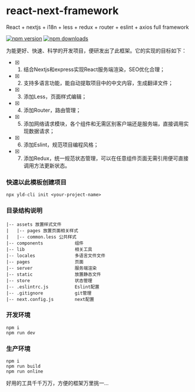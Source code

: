 # react-next-framework
React + nextjs + i18n + less + redux + router + eslint + axios full framework

[![npm version](https://img.shields.io/npm/v/react-next-framework.svg?style=flat-square)](https://www.npmjs.com/package/react-next-framework) [![npm downloads](https://img.shields.io/npm/dm/react-next-framework.svg?style=flat-square)](https://www.npmjs.com/package/react-next-framework)

为能更好、快速、科学的开发项目，便研发出了此框架。它的实现的目标如下：
- [x]  1. 结合Nextjs和express实现React服务端渲染，SEO优化合理；
- [x]  2. 支持多语言功能，能自动提取项目中的中文内容，生成翻译文件；
- [x]  3. 添加Less，页面样式编辑；
- [x]  4. 添加Router，路由管理；
- [x]  5. 添加网络请求模块，各个组件和无需区别客户端还是服务端，直接调用实现数据请求；
- [x]  6. 添加Eslint，规范项目编程风格；
- [x]  7. 添加Redux，统一规范状态管理，可以在任意组件页面无需引用便可直接调用方法更新状态。

### 快速以此模板创建项目
```
npx yld-cli init <your-project-name>
```

### 目录结构说明
```
|-- assets 放置样式文件
|   |-- pages 放置页面相关样式
|   |-- common.less 公共样式
|-- components            组件
|-- lib                   相关工具
|-- locales               多语言文件文件
|-- pages                 页面
|-- server                服务端渲染
|-- static                放置静态文件
|-- store                 状态管理
|-- .eslintrc.js          Eslint配置
|-- .gitignore            git管理
|-- next.config.js        next配置
```

### 开发环境
```
npm i
npm run dev
```

### 生产环境
```
npm i
npm run build
npm run online
```

好用的工具千千万万，方便的框架万里挑一...
